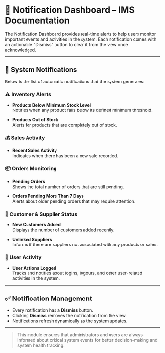 # 🔔 Notification Dashboard – IMS Documentation

The Notification Dashboard provides real-time alerts to help users monitor important events and activities in the system. Each notification comes with an actionable "Dismiss" button to clear it from the view once acknowledged.

---

## 📢 System Notifications

Below is the list of automatic notifications that the system generates:

### ⚠️ Inventory Alerts
- **Products Below Minimum Stock Level**  
  Notifies when any product falls below its defined minimum threshold.

- **Products Out of Stock**  
  Alerts for products that are completely out of stock.

### 💰 Sales Activity
- **Recent Sales Activity**  
  Indicates when there has been a new sale recorded.

### 📦 Orders Monitoring
- **Pending Orders**  
  Shows the total number of orders that are still pending.

- **Orders Pending More Than 7 Days**  
  Alerts about older pending orders that may require attention.

### 👤 Customer & Supplier Status
- **New Customers Added**  
  Displays the number of customers added recently.

- **Unlinked Suppliers**  
  Informs if there are suppliers not associated with any products or sales.

### 🧾 User Activity
- **User Actions Logged**  
  Tracks and notifies about logins, logouts, and other user-related activities in the system.

---

## ✅ Notification Management

- Every notification has a **Dismiss** button.
- Clicking **Dismiss** removes the notification from the view.
- Notifications refresh dynamically as the system updates.

---

> This module ensures that administrators and users are always informed about critical system events for better decision-making and system health tracking.

